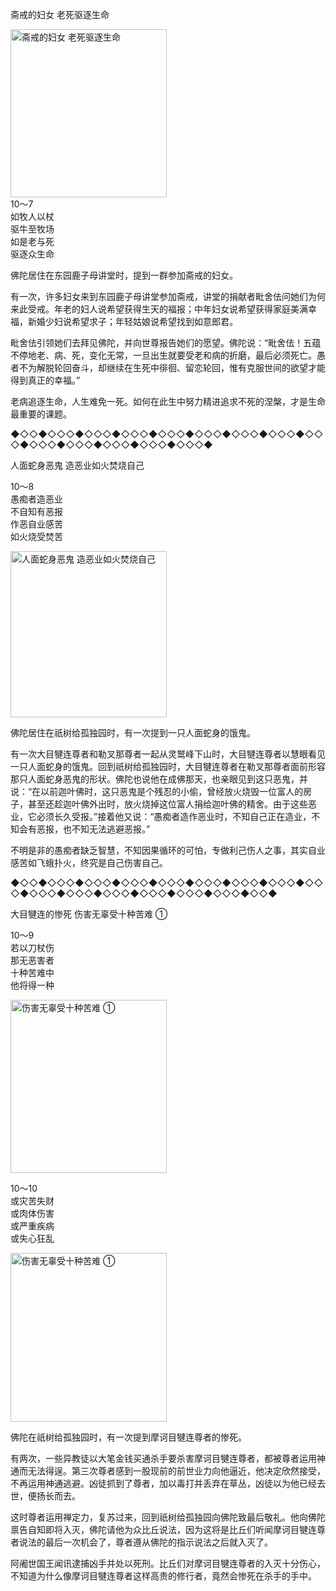 斋戒的妇女 老死驱逐生命

<div class="e2">
<img src="images/fjj-46-1.jpg" width="250" height="269" alt="斋戒的妇女 老死驱逐生命"/>
<div>
10～7<br>
 如牧人以杖<br>
 驱牛至牧场<br>
 如是老与死<br>
 驱逐众生命<br>
 
</div>
</div>



佛陀居住在东园鹿子母讲堂时，提到一群参加斋戒的妇女。

有一次，许多妇女来到东园鹿子母讲堂参加斋戒，讲堂的捐献者毗舍佉问她们为何来此受戒。年老的妇人说希望获得生天的福报；中年妇女说希望获得家庭美满幸福，新婚少妇说希望求子；年轻姑娘说希望找到如意郎君。

毗舍佉引领她们去拜见佛陀，并向世尊报告她们的愿望。佛陀说：“毗舍佉！五蕴不停地老、病、死，变化无常，一旦出生就要受老和病的折磨，最后必须死亡。愚者不为解脱轮回奋斗，却继续在生死中徘徊、留恋轮回，惟有克服世间的欲望才能得到真正的幸福。”

老病追逐生命，人生难免一死。如何在此生中努力精进追求不死的涅槃，才是生命最重要的课题。

◆◇◇◆◇◇◇◆◇◇◇◆◇◇◇◆◇◇◇◆◇◇◇◆◇◇◇◆◇◇◇◆◇◇◇◆◇◇◇◆◇◇◇◆◇◇◇◆◇◇◇◆◇◇◇◆

人面蛇身恶鬼 造恶业如火焚烧自己

<div class="e2">
<div>
 <p class="p13-5">10～8<br>
 愚痴者造恶业<br>
 不自知有恶报<br>
 作恶自业感苦<br>
 如火烧受焚苦<br>
 </p> 
</div>
<img src="images/fjj-46-2.jpg" width="250" height="266" alt="人面蛇身恶鬼 造恶业如火焚烧自己"/>
</div>

佛陀居住在祇树给孤独园时，有一次提到一只人面蛇身的饿鬼。

有一次大目犍连尊者和勒叉那尊者一起从灵鹫峰下山时，大目犍连尊者以慧眼看见一只人面蛇身的饿鬼。回到祇树给孤独园时，大目犍连尊者在勒叉那尊者面前形容那只人面蛇身恶鬼的形状。佛陀也说他在成佛那天，也亲眼见到这只恶鬼，并说：“在以前迦叶佛时，这只恶鬼是个残忍的小偷，曾经放火烧毁一位富人的房子，甚至还趁迦叶佛外出时，放火烧掉这位富人捐给迦叶佛的精舍。由于这些恶业，它必须长久受报。”接着他又说：“愚痴者造作恶业时，不知自己正在造业，不知会有恶报，也不知无法逃避恶报。”

不明是非的愚痴者缺乏智慧，不知因果循环的可怕，专做利己伤人之事，其实自业感苦如飞蛾扑火，终究是自己伤害自己。

◆◇◇◆◇◇◇◆◇◇◇◆◇◇◇◆◇◇◇◆◇◇◇◆◇◇◇◆◇◇◇◆◇◇◇◆◇◇◇◆◇◇◇◆◇◇◇◆◇◇◇◆◇◇◇◆◇◇◇◆◇◇◆



大目犍连的惨死 伤害无辜受十种苦难 ①



<div class="e2">
<div>
 <p class="p13-5">10～9<br>
 若以刀杖伤<br>
 那无恶害者<br>
 十种苦难中<br>
 他将得一种<br>
 </p> 
</div>
<img src="images/fjj-46-3.jpg" width="250" height="277" alt="伤害无辜受十种苦难 ①"/>
</div>

<div class="e2">
<div>
 <p class="p13-5">10～10<br>
 或灾苦失财<br>
 或肉体伤害<br>
 或严重疾病<br>
 或失心狂乱</p> 
</div>
<img src="images/fjj-46-4.jpg" width="250" height="270" alt="伤害无辜受十种苦难 ①"/>
</div>

佛陀在祇树给孤独园时，有一次提到摩诃目犍连尊者的惨死。

有两次，一些异教徒以大笔金钱买通杀手要杀害摩诃目犍连尊者，都被尊者运用神通而无法得逞。第三次尊者感到一股现前的前世业力向他逼近，他决定欣然接受，不再运用神通逃避。凶徒抓到了尊者，加以毒打并丢弃在草丛，凶徒以为他已经去世，便扬长而去。

这时尊者运用禅定力，复苏过来，回到祇树给孤独园向佛陀致最后敬礼。他向佛陀禀告自知即将入灭，佛陀请他为众比丘说法，因为这将是比丘们听闻摩诃目犍连尊者说法的最后一次机会了，尊者遵从佛陀的指示说法之后就入灭了。

阿阇世国王闻讯逮捕凶手并处以死刑。比丘们对摩诃目犍连尊者的入灭十分伤心，不知道为什么像摩诃目犍连尊者这样高贵的修行者，竟然会惨死在杀手的手中。

